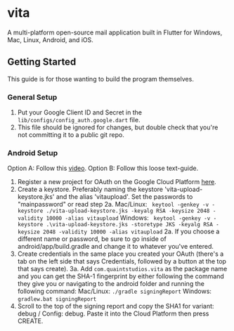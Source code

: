 # vita

A multi-platform open-source mail application built in Flutter for Windows, Mac, Linux, Android, and iOS.

## Getting Started
This guide is for those wanting to build the program themselves.
### General Setup
1. Put your Google Client ID and Secret in the `lib/configs/config_auth.google.dart` file.
2. This file should be ignored for changes, but double check that you're not committing it to a public git repo.

### Android Setup
Option A: Follow this [video](https://www.youtube.com/watch?v=E5WgU6ERZzA).
Option B: Follow this loose text-guide.
1. Register a new project for OAuth on the Google Cloud Platform [here](https://console.cloud.google.com/apis/credentials/consent).
2. Create a keystore. Preferably naming the keystore 'vita-upload-keystore.jks' and the alias 'vitaupload'. Set the passwords to "mainpassword" or read step 2a.
Mac/Linux: ` keytool -genkey -v -keystore ./vita-upload-keystore.jks -keyalg RSA -keysize 2048 -validity 10000 -alias vitaupload`
Windows: ` keytool -genkey -v -keystore .\vita-upload-keystore.jks -storetype JKS -keyalg RSA -keysize 2048 -validity 10000 -alias vitaupload`
2a. If you choose a different name or password, be sure to go inside of android/app/build.gradle and change it to whatever you've entered.
3. Create credentials in the same place you created your OAuth (there's a tab on the left side that says Credentials, followed by a button at the top that says create).
3a. Add `com.quaintstudios.vita` as the package name and you can get the SHA-1 fingerprint by either following the command they give you or navigating to the android folder and running the following command:
    Mac/Linux: `./gradle signingReport`
    Windows: `gradlew.bat signingReport`
4. Scroll to the top of the signing report and copy the SHA1 for variant: debug / Config: debug. Paste it into the Cloud Platform then press CREATE.
